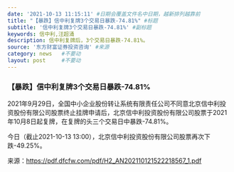 ```yaml
---
date: '2021-10-13 11:15:11' #日期会覆盖文件名中日期，越新排列越靠前
title: "【暴跌】信中利复牌3个交易日暴跌-74.81%" #标题
subtitle: '信中利复牌3个交易日暴跌-74.81%' #副标题
keywords: 信中利,汪超涌
description: 信中利复牌后，3个交易日暴跌-74.81%。
source: '东方财富证券投资咨询' #来源
category: news   #不要动
layout: post     #不要动
---
```


### 【暴跌】信中利复牌3个交易日暴跌-74.81%

2021年9月29日，全国中小企业股份转让系统有限责任公司不同意北京信中利投资股份有限公司股票终止挂牌申请后，北京信中利投资股份有限公司股票于2021年10月8日起复牌，在复牌的头三个交易日中暴跌-74.81%。

今日（截止2021-10-13 13:00），北京信中利投资股份有限公司股票再次下跌-49.25%。

来源：https://pdf.dfcfw.com/pdf/H2_AN202110121522218567_1.pdf


